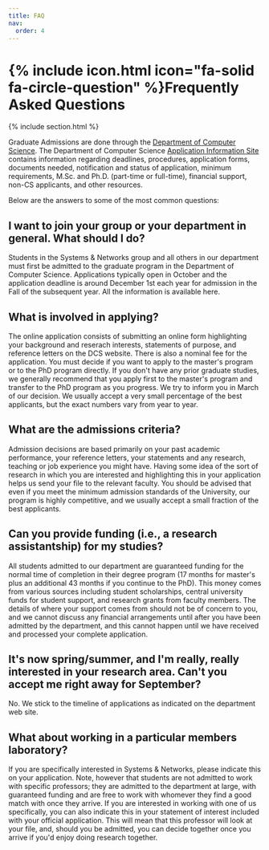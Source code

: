 ```yaml
---
title: FAQ
nav:
  order: 4
---
```


# {% include icon.html icon="fa-solid fa-circle-question" %}Frequently Asked Questions

{% include section.html %}

Graduate Admissions are done through the [Department of Computer Science](http://www.cs.toronto.edu/). The Department of Computer Science [Application Information Site](https://web.cs.toronto.edu/graduate/prospective) contains information regarding deadlines, procedures, application forms, documents needed, notification and status of application, minimum requirements, M.Sc. and Ph.D. (part-time or full-time), financial support, non-CS applicants, and other resources.


 

Below are the answers to some of the most common questions:

 

**I want to join your group or your department in general. What should I do?**
---
 

Students in the Systems & Networks group and all others in our department must first be admitted to the graduate program in the Department of Computer Science. Applications typically open in October and the application deadline is around December 1st each year for admission in the Fall of the subsequent year. All the information is available here.

 

**What is involved in applying?**
---
 

The online application consists of submitting an online form highlighting your background and reserach interests, statements of purpose, and reference letters on the DCS website. There is also a nominal fee for the application. You must decide if you want to apply to the master's program or to the PhD program directly. If you don't have any prior graduate studies, we generally recommend that you apply first to the master's program and transfer to the PhD program as you progress. We try to inform you in March of our decision. We usually accept a very small percentage of the best applicants, but the exact numbers vary from year to year.

 

**What are the admissions criteria?**
---
 

Admission decisions are based primarily on your past academic performance, your reference letters, your statements and any research, teaching or job experience you might have. Having some idea of the sort of research in which you are interested and highlighting this in your application helps us send your file to the relevant faculty. You should be advised that even if you meet the minimum admission standards of the University, our program is highly competitive, and we usually accept a small fraction of the best applicants.

 

**Can you provide funding (i.e., a research assistantship) for my studies?**
---
 

All students admitted to our department are guaranteed funding for the normal time of completion in their degree program (17 months for master's plus an additional 43 months if you continue to the PhD). This money comes from various sources including student scholarships, central university funds for student support, and research grants from faculty members. The details of where your support comes from should not be of concern to you, and we cannot discuss any financial arrangements until after you have been admitted by the department, and this cannot happen until we have received and processed your complete application.

 

**It's now spring/summer, and I'm really, really interested in your research area. Can't you accept me right away for September?**
---
 

No. We stick to the timeline of applications as indicated on the department web site.

 

**What about working in a particular members laboratory?**
---
 

If you are specifically interested in Systems & Networks, please indicate this on your application. Note, however that students are not admitted to work with specific professors; they are admitted to the department at large, with guaranteed funding and are free to work with whomever they find a good match with once they arrive. If you are interested in working with one of us specifically, you can also indicate this in your statement of interest included with your official application. This will mean that this professor will look at your file, and, should you be admitted, you can decide together once you arrive if you'd enjoy doing research together.
